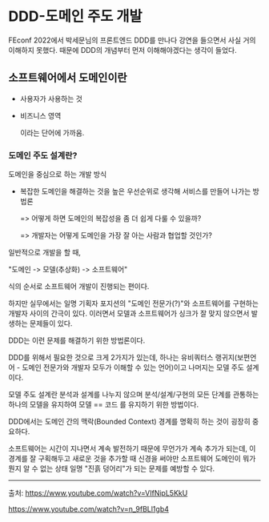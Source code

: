 # DDD-도메인 주도 개발

FEconf 2022에서 박세문님의 프론트엔드 DDD를 만나다 강연을 들으면서 사실 거의 이해하지 못했다. 때문에 DDD의 개념부터 먼저 이해해야겠다는 생각이 들었다.



## 소프트웨어에서 도메인이란

- 사용자가 사용하는 것

- 비즈니스 영역

  이라는 단어에 가까움.



### 도메인 주도 설계란?

도메인을 중심으로 하는 개발 방식

- 복잡한 도메인을 해결하는 것을 높은 우선순위로 생각해 서비스를 만들어 나가는 방법론

  => 어떻게 하면 도메인의 복잡성을 좀 더 쉽게 다룰 수 있을까?

  => 개발자는 어떻게 도메인을 가장 잘 아는 사람과 협업할 것인가?



일반적으로 개발을 할 때, 

"도메인 -> 모델(추상화) -> 소프트웨어"

식의 순서로 소프트웨어 개발이 진행되는 편이다.

하지만 실무에서는 일명 기획자 포지션의 "도메인 전문가(?)"와 소프트웨어를 구현하는 개발자 사이의 간극이 있다. 이러면서 모델과 소프트웨어가 싱크가 잘 맞지 않으면서 발생하는 문제들이 있다.



DDD는 이런 문제를 해결하기 위한 방법론이다.

DDD를 위해서 필요한 것으로 크게 2가지가 있는데, 하나는 유비쿼터스 랭귀지(보편언어 - 도메인 전문가와 개발자 모두가 이해할 수 있는 언어)이고 나머지는 모델 주도 설계이다.

모델 주도 설계란 분석과 설계를 나누지 않으며 분석/설계/구현의 모든 단계를 관통하는 하나의 모델을 유지하여 모델 == 코드 를 유지하기 위한 방법이다.



DDD에서는 도메인 간의 맥락(Bounded Context) 경계를 명확히 하는 것이 굉장히 중요하다. 

소프트웨어는 시간이 지나면서 계속 발전하기 때문에 무언가가 계속 추가가 되는데, 이 경계를 잘 구획해두고 새로운 것을 추가할 때 신경을 써야만 소프트웨어 도메인이 뭐가 뭔지 알 수  없는 상태 일명 "진흙 덩어리"가 되는 문제를 예방할 수 있다.







---

출처: https://www.youtube.com/watch?v=VIfNipL5KkU

https://www.youtube.com/watch?v=n_9fBLl1gb4

